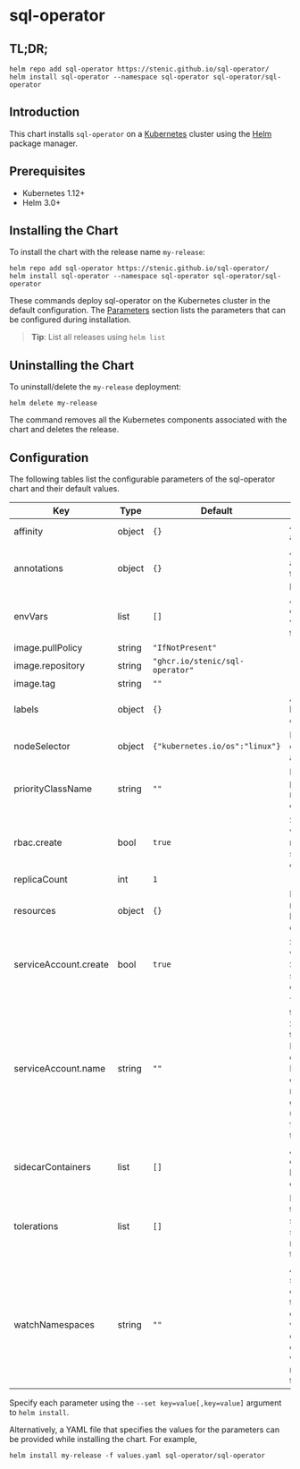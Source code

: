 # sql-operator

## TL;DR;

```console
helm repo add sql-operator https://stenic.github.io/sql-operator/
helm install sql-operator --namespace sql-operator sql-operator/sql-operator
```

## Introduction

This chart installs `sql-operator` on a [Kubernetes](http://kubernetes.io) cluster using the [Helm](https://helm.sh) package manager.

## Prerequisites

- Kubernetes 1.12+
- Helm 3.0+

## Installing the Chart

To install the chart with the release name `my-release`:

```console
helm repo add sql-operator https://stenic.github.io/sql-operator/
helm install sql-operator --namespace sql-operator sql-operator/sql-operator
```

These commands deploy sql-operator on the Kubernetes cluster in the default configuration. The [Parameters](#parameters) section lists the parameters that can be configured during installation.

> **Tip**: List all releases using `helm list`

## Uninstalling the Chart

To uninstall/delete the `my-release` deployment:

```console
helm delete my-release
```

The command removes all the Kubernetes components associated with the chart and deletes the release.

## Configuration

The following tables list the configurable parameters of the sql-operator chart and their default values.

| Key | Type | Default | Description |
|-----|------|---------|-------------|
| affinity | object | `{}` | Affinity and anti-affinity |
| annotations | object | `{}` | Additional annotations for the controller pods. |
| envVars | list | `[]` | Additional environment variables for the controller. |
| image.pullPolicy | string | `"IfNotPresent"` |  |
| image.repository | string | `"ghcr.io/stenic/sql-operator"` |  |
| image.tag | string | `""` |  |
| labels | object | `{}` | Additional labels for the controller pods. |
| nodeSelector | object | `{"kubernetes.io/os":"linux"}` | Node labels for controller pod assignment |
| priorityClassName | string | `""` | Provide a priority class name to the controller pods |
| rbac.create | bool | `true` | Specifies whether RBAC resources should be created |
| replicaCount | int | `1` |  |
| resources | object | `{}` | Resource requests and limits for the controller |
| serviceAccount.create | bool | `true` | Specifies whether a ServiceAccount should be created |
| serviceAccount.name | string | `""` | The name of the ServiceAccount to use. Required if create is false. If not set and create is true, a name is generated using the fullname template |
| sidecarContainers | list | `[]` | Additional containers to be added to the controller pod. |
| tolerations | list | `[]` | Node tolerations for server scheduling to nodes with taints |
| watchNamespaces | string | `""` | A comma-separated list of namespaces that the operator should watch. If empty, the sql operator will watch all namespaces in the cluster. |

Specify each parameter using the `--set key=value[,key=value]` argument to `helm install`.

Alternatively, a YAML file that specifies the values for the parameters can be provided while installing the chart. For example,

```console
helm install my-release -f values.yaml sql-operator/sql-operator
```
